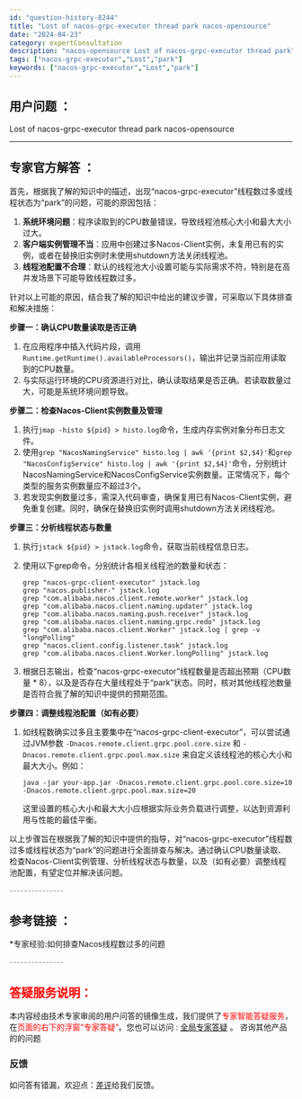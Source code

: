 ```yaml
---
id: "question-history-8244"
title: "Lost of nacos-grpc-executor thread park nacos-opensource"
date: "2024-04-23"
category: expertConsultation
description: "nacos-opensource Lost of nacos-grpc-executor thread park"
tags: ["nacos-grpc-executor","Lost","park"]
keywords: ["nacos-grpc-executor","Lost","park"]
---
```


## 用户问题 ： 
 Lost of nacos-grpc-executor thread park nacos-opensource 

---------------
## 专家官方解答 ：

首先，根据我了解的知识中的描述，出现“nacos-grpc-executor”线程数过多或线程状态为“park”的问题，可能的原因包括：

1. **系统环境问题**：程序读取到的CPU数量错误，导致线程池核心大小和最大大小过大。
2. **客户端实例管理不当**：应用中创建过多Nacos-Client实例，未复用已有的实例，或者在替换旧实例时未使用shutdown方法关闭线程池。
3. **线程池配置不合理**：默认的线程池大小设置可能与实际需求不符，特别是在高并发场景下可能导致线程数过多。

针对以上可能的原因，结合我了解的知识中给出的建议步骤，可采取以下具体排查和解决措施：

**步骤一：确认CPU数量读取是否正确**

1. 在应用程序中插入代码片段，调用`Runtime.getRuntime().availableProcessors()`，输出并记录当前应用读取到的CPU数量。
2. 与实际运行环境的CPU资源进行对比，确认读取结果是否正确。若读取数量过大，可能是系统环境问题导致。

**步骤二：检查Nacos-Client实例数量及管理**

1. 执行`jmap -histo ${pid} > histo.log`命令，生成内存实例对象分布日志文件。
2. 使用`grep "NacosNamingService" histo.log | awk '{print $2,$4}'`和`grep "NacosConfigService" histo.log | awk '{print $2,$4}'`命令，分别统计NacosNamingService和NacosConfigService实例数量。正常情况下，每个类型的服务实例数量应不超过3个。
3. 若发现实例数量过多，需深入代码审查，确保复用已有Nacos-Client实例，避免重复创建。同时，确保在替换旧实例时调用shutdown方法关闭线程池。

**步骤三：分析线程状态与数量**

1. 执行`jstack ${pid} > jstack.log`命令，获取当前线程信息日志。
2. 使用以下grep命令，分别统计各相关线程池的数量和状态：

   ```
   grep "nacos-grpc-client-executor" jstack.log
   grep "nacos.publisher-" jstack.log
   grep "com.alibaba.nacos.client.remote.worker" jstack.log
   grep "com.alibaba.nacos.client.naming.updater" jstack.log
   grep "com.alibaba.nacos.naming.push.receiver" jstack.log
   grep "com.alibaba.nacos.client.naming.grpc.redo" jstack.log
   grep "com.alibaba.nacos.client.Worker" jstack.log | grep -v "longPolling"
   grep "nacos.client.config.listener.task" jstack.log
   grep "com.alibaba.nacos.client.Worker.longPolling" jstack.log
   ```

3. 根据日志输出，检查“nacos-grpc-executor”线程数量是否超出预期（CPU数量 * 8），以及是否存在大量线程处于“park”状态。同时，核对其他线程池数量是否符合我了解的知识中提供的预期范围。

**步骤四：调整线程池配置（如有必要）**

1. 如线程数确实过多且主要集中在“nacos-grpc-client-executor”，可以尝试通过JVM参数 `-Dnacos.remote.client.grpc.pool.core.size` 和 `-Dnacos.remote.client.grpc.pool.max.size` 来自定义该线程池的核心大小和最大大小。例如：

   ```
   java -jar your-app.jar -Dnacos.remote.client.grpc.pool.core.size=10 -Dnacos.remote.client.grpc.pool.max.size=20
   ```

   这里设置的核心大小和最大大小应根据实际业务负载进行调整，以达到资源利用与性能的最佳平衡。

以上步骤旨在根据我了解的知识中提供的指导，对“nacos-grpc-executor”线程数过多或线程状态为“park”的问题进行全面排查与解决。通过确认CPU数量读取、检查Nacos-Client实例管理、分析线程状态与数量，以及（如有必要）调整线程池配置，有望定位并解决该问题。


<font color="#949494">---------------</font> 


## 参考链接 ：

*专家经验:如何排查Nacos线程数过多的问题 


 <font color="#949494">---------------</font> 
 


## <font color="#FF0000">答疑服务说明：</font> 

本内容经由技术专家审阅的用户问答的镜像生成，我们提供了<font color="#FF0000">专家智能答疑服务</font>，在<font color="#FF0000">页面的右下的浮窗”专家答疑“</font>。您也可以访问 : [全局专家答疑](https://opensource.alibaba.com/chatBot) 。 咨询其他产品的的问题

### 反馈
如问答有错漏，欢迎点：[差评](https://ai.nacos.io/user/feedbackByEnhancerGradePOJOID?enhancerGradePOJOId=11558)给我们反馈。
